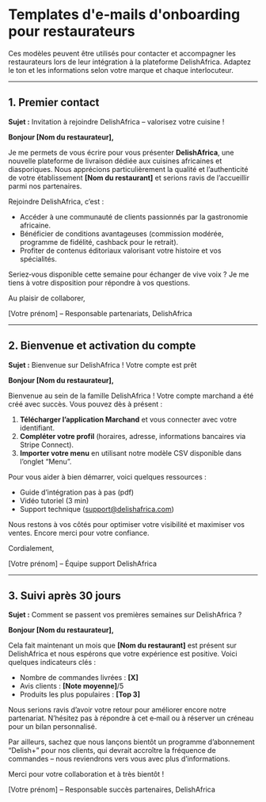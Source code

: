 # Templates d'e‑mails d'onboarding pour restaurateurs

Ces modèles peuvent être utilisés pour contacter et accompagner les restaurateurs lors de leur intégration à la plateforme DelishAfrica. Adaptez le ton et les informations selon votre marque et chaque interlocuteur.

---

## 1. Premier contact

**Sujet :** Invitation à rejoindre DelishAfrica – valorisez votre cuisine !

**Bonjour [Nom du restaurateur],**

Je me permets de vous écrire pour vous présenter **DelishAfrica**, une nouvelle plateforme de livraison dédiée aux cuisines africaines et diasporiques. Nous apprécions particulièrement la qualité et l’authenticité de votre établissement **[Nom du restaurant]** et serions ravis de l’accueillir parmi nos partenaires.

Rejoindre DelishAfrica, c’est :

- Accéder à une communauté de clients passionnés par la gastronomie africaine.
- Bénéficier de conditions avantageuses (commission modérée, programme de fidélité, cashback pour le retrait).
- Profiter de contenus éditoriaux valorisant votre histoire et vos spécialités.

Seriez‑vous disponible cette semaine pour échanger de vive voix ? Je me tiens à votre disposition pour répondre à vos questions.

Au plaisir de collaborer,

[Votre prénom] – Responsable partenariats, DelishAfrica

---

## 2. Bienvenue et activation du compte

**Sujet :** Bienvenue sur DelishAfrica ! Votre compte est prêt

**Bonjour [Nom du restaurateur],**

Bienvenue au sein de la famille DelishAfrica ! Votre compte marchand a été créé avec succès. Vous pouvez dès à présent :

1. **Télécharger l’application Marchand** et vous connecter avec votre identifiant.
2. **Compléter votre profil** (horaires, adresse, informations bancaires via Stripe Connect).
3. **Importer votre menu** en utilisant notre modèle CSV disponible dans l’onglet “Menu”.

Pour vous aider à bien démarrer, voici quelques ressources :

- Guide d’intégration pas à pas (pdf)
- Vidéo tutoriel (3 min)
- Support technique (support@delishafrica.com)

Nous restons à vos côtés pour optimiser votre visibilité et maximiser vos ventes. Encore merci pour votre confiance.

Cordialement,

[Votre prénom] – Équipe support DelishAfrica

---

## 3. Suivi après 30 jours

**Sujet :** Comment se passent vos premières semaines sur DelishAfrica ?

**Bonjour [Nom du restaurateur],**

Cela fait maintenant un mois que **[Nom du restaurant]** est présent sur DelishAfrica et nous espérons que votre expérience est positive. Voici quelques indicateurs clés :

- Nombre de commandes livrées : **[X]**
- Avis clients : **[Note moyenne]**/5
- Produits les plus populaires : **[Top 3]**

Nous serions ravis d’avoir votre retour pour améliorer encore notre partenariat. N’hésitez pas à répondre à cet e‑mail ou à réserver un créneau pour un bilan personnalisé.

Par ailleurs, sachez que nous lançons bientôt un programme d’abonnement “Delish+” pour nos clients, qui devrait accroître la fréquence de commandes – nous reviendrons vers vous avec plus d’informations.

Merci pour votre collaboration et à très bientôt !

[Votre prénom] – Responsable succès partenaires, DelishAfrica